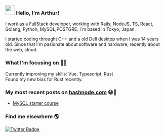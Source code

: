 ### <img src="https://media.giphy.com/media/hvRJCLFzcasrR4ia7z/giphy.gif" width="30px"> Hello, I'm Arthur!

I work as a FullStack developer, working with Rails, NodeJS, TS, React, Golang, Python, MySQL,POSTGRE. I´m based in Tokyo, Japan.

I started coding throught C++ and a old Dell desktop when I was 14 years old. Since that I'm pasionate about software and hardware, recently about the web, cloud.

### What I'm focusing on 👨‍💻

Currently improving my skills: Vue, Typescript, Rust<br /> 
Found my new bias for Rust recently. 

### My most recent posts on [hashnode.com](https://hashnode.com/@ArthurDav) 😃🧾
<!-- BLOG-POST-LIST:START -->
- [MySQL starter course](https://arthurdav.hashnode.dev/get-started-with-mysql)
<!-- BLOG-POST-LIST:END -->

### Find me elsewhere 🌎

[![Twitter Badge](https://img.shields.io/badge/-Twitter-1ca0f1?style=flat-square&labelColor=1ca0f1&logo=twitter&logoColor=white&link=https://twitter.com/arthurlch)](https://twitter.com/arthurlch)

